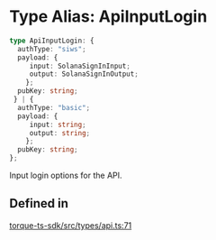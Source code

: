 # Type Alias: ApiInputLogin

```ts
type ApiInputLogin: {
  authType: "siws";
  payload: {
     input: SolanaSignInInput;
     output: SolanaSignInOutput;
    };
  pubKey: string;
 } | {
  authType: "basic";
  payload: {
     input: string;
     output: string;
    };
  pubKey: string;
};
```

Input login options for the API.

## Defined in

[torque-ts-sdk/src/types/api.ts:71](https://github.com/torque-labs/torque-ts-sdk/blob/e34efdf278512e8a58bacdba966e9cd90b1db20a/src/types/api.ts#L71)
